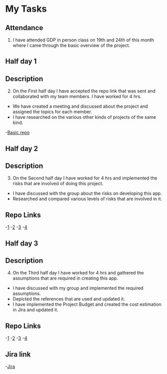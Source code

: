 # My Tasks

## Attendance
1. I have attended GDP in person class on 19th and 24th of this month where I came through the basic overview of the project.

## Half day 1
## Description
2. On the First half day I have accepted the repo link that was sent and collaborated with my team members. I have worked for 4 hrs.
- We have created a meeting and discussed about the project and assigned the topics for each member.
- I have researched on the various other kinds of projects of the same kind. 

-[Basic repo](https://github.com/Dixith1196/THE-HUNT/commit/cf37f2d313f7eb19643e75573d474d6330f9c0f3)

## Half day 2
## Description
3. On the Second half day I have worked for 4 hrs and implemented the risks that are involved of doing this project.
- I have discussed with the group about the risks on developing this app.
- Researched and compared various levels of risks that are involved in it.

## Repo Links
-[1](https://github.com/Dixith1196/THE-HUNT/commit/2ba31160ef124ca8ed8582342df7695bef07ba5b)
-[2](https://github.com/Dixith1196/THE-HUNT/commit/14a804413dcd386cbd0b7874e60436676cc996cb)
-[3](https://github.com/Dixith1196/THE-HUNT/commit/81a5840805be47179bcdac82d2e1819c06dc6074)
-[4](https://github.com/Dixith1196/THE-HUNT/commit/1e34447217b549b58b87538982c9dfca79384c15)

## Half day 3
## Description
4. On the Third half day I have worked for 4 hrs and gathered the assumptions that are required in creating this app.
- I have discussed with my group and implemented the required assumptions.
- Depicted the references that are used and updated it.
- I have implemented the Project Budget and created the cost estimation in Jira and updated it.

## Repo Links
-[1](https://github.com/Dixith1196/THE-HUNT/commit/34242fd5245d41c47a25ea617678df92ba2b016b)
-[2](https://github.com/Dixith1196/THE-HUNT/commit/cd989a607dbfbdde7a29459c2da86a2a40d921c5)
-[3](https://github.com/Dixith1196/THE-HUNT/commit/9a6f99d3900e2437f75f887b2cb0b7570613b660)
-[4](https://github.com/Dixith1196/THE-HUNT/commit/a8aec4af966b0edc89ca17ee4781f23874eae211)
## Jira link
-[Jira](https://the-hunt.atlassian.net/secure/RapidBoard.jspa?rapidView=2&projectKey=HUN&modal=detail&selectedIssue=HUN-12)




